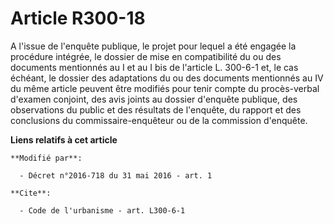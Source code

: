 # Article R300-18

A l'issue de l'enquête publique, le projet pour lequel a été engagée la procédure intégrée, le dossier de mise en
compatibilité du ou des documents mentionnés au I et au I bis  de l'article L. 300-6-1 et, le cas échéant, le dossier des
adaptations du ou des documents mentionnés au IV du même article peuvent être modifiés pour tenir compte du procès-verbal
d'examen conjoint, des avis joints au dossier d'enquête publique, des observations du public et des résultats de l'enquête,
du rapport et des conclusions du commissaire-enquêteur ou de la commission d'enquête.

**Liens relatifs à cet article**

	**Modifié par**:

	  - Décret n°2016-718 du 31 mai 2016 - art. 1

	**Cite**:

	  - Code de l'urbanisme - art. L300-6-1
